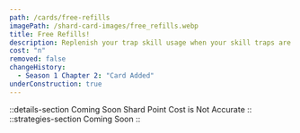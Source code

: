 ```yaml
---
path: /cards/free-refills
imagePath: /shard-card-images/free_refills.webp
title: Free Refills!
description: Replenish your trap skill usage when your skill traps are destroyed.
cost: "n"
removed: false
changeHistory:
  - Season 1 Chapter 2: "Card Added"
underConstruction: true
---
```

::details-section
Coming Soon
Shard Point Cost is Not Accurate
::
::strategies-section
Coming Soon
::